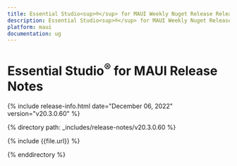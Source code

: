 ```yaml
---
title: Essential Studio<sup>®</sup> for MAUI Weekly Nuget Release Release Notes  
description: Essential Studio<sup>®</sup> for MAUI Weekly Nuget Release Release Notes  
platform: maui
documentation: ug
---
```


# Essential Studio<sup>®</sup> for MAUI  Release Notes  

{% include release-info.html date="December 06, 2022"  version="v20.3.0.60" %} 

{% directory path: _includes/release-notes/v20.3.0.60 %}

{% include {{file.url}} %}

{% enddirectory %}